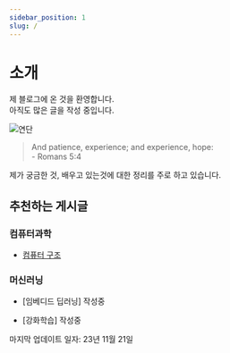 ```yaml
---
sidebar_position: 1
slug: /
---
```


# 소개

제 블로그에 온 것을 환영합니다.  
아직도 많은 글을 작성 중입니다.

![연단](patience.gif)

> And patience, experience; and experience, hope:  
> \- Romans 5:4

제가 궁금한 것, 배우고 있는것에 대한 정리를 주로 하고 있습니다.  

## 추천하는 게시글

### 컴퓨터과학

- [컴퓨터 구조](/categories/category/computer-architecture)

### 머신러닝

- [임베디드 딥러닝] 작성중 <!-- (/categories/category/embedded-deep-learning) -->

- [강화학습] 작성중 <!-- (/categories/category/reinforcement-learning) -->



마지막 업데이트 일자: 23년 11월 21일
